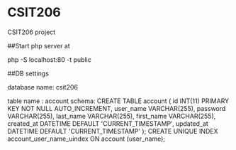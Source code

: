 # CSIT206
CSIT206 project 

##Start php server at

php -S localhost:80 -t public


##DB settings

database name: csit206

table name : account
schema: CREATE TABLE account
        (
          id INT(11) PRIMARY KEY NOT NULL AUTO_INCREMENT,
          user_name VARCHAR(255),
          password VARCHAR(255),
          last_name VARCHAR(255),
          first_name VARCHAR(255),
          created_at DATETIME DEFAULT 'CURRENT_TIMESTAMP',
          updated_at DATETIME DEFAULT 'CURRENT_TIMESTAMP'
        );
        CREATE UNIQUE INDEX account_user_name_uindex ON account (user_name);